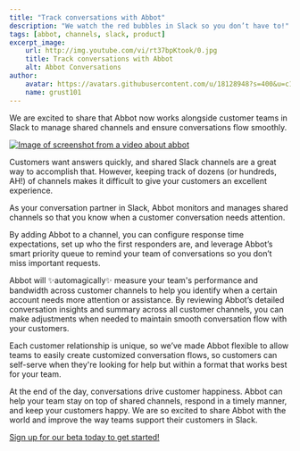 ```yaml
---
title: "Track conversations with Abbot"
description: "We watch the red bubbles in Slack so you don’t have to!"
tags: [abbot, channels, slack, product]
excerpt_image:
    url: http://img.youtube.com/vi/rt37bpKtook/0.jpg
    title: Track conversations with Abbot
    alt: Abbot Conversations
author:
    avatar: https://avatars.githubusercontent.com/u/18128948?s=400&u=c1e2800aa069189445ce05e50376ad53aa06a793&v=4
    name: grust101
---
```


We are excited to share that Abbot now works alongside customer teams in Slack to manage shared channels and ensure conversations flow smoothly.

[![Image of screenshot from a video about abbot](https://user-images.githubusercontent.com/18128948/161315857-562a8b69-e691-4f12-bc4a-c8d2f0e80c15.png)](http://www.youtube.com/watch?v=rt37bpKtook "Meet Abbot")

Customers want answers quickly, and shared Slack channels are a great way to accomplish that. However, keeping track of dozens (or hundreds, AH!) of channels makes it difficult to give your customers an excellent experience. 

As your conversation partner in Slack, Abbot monitors and manages shared channels so that you know when a customer conversation needs attention. 

By adding Abbot to a channel, you can configure response time expectations, set up who the first responders are, and leverage Abbot’s smart priority queue to remind your team of conversations so you don’t miss important requests. 

Abbot will ✨automagically✨ measure your team's performance and bandwidth across customer channels to help you identify when a certain account needs more attention or assistance. By reviewing Abbot’s detailed conversation insights and summary across all customer channels, you can make adjustments when needed to maintain smooth conversation flow with your customers.

Each customer relationship is unique, so we’ve made Abbot flexible to allow teams to easily create customized conversation flows, so customers can self-serve when they're looking for help but within a format that works best for your team.

At the end of the day, conversations drive customer happiness. Abbot can help your team stay on top of shared channels, respond in a timely manner, and keep your customers happy. We are so excited to share Abbot with the world and improve the way teams support their customers in Slack. 

[Sign up for our beta today to get started!](https://conversations.ab.bot/)
